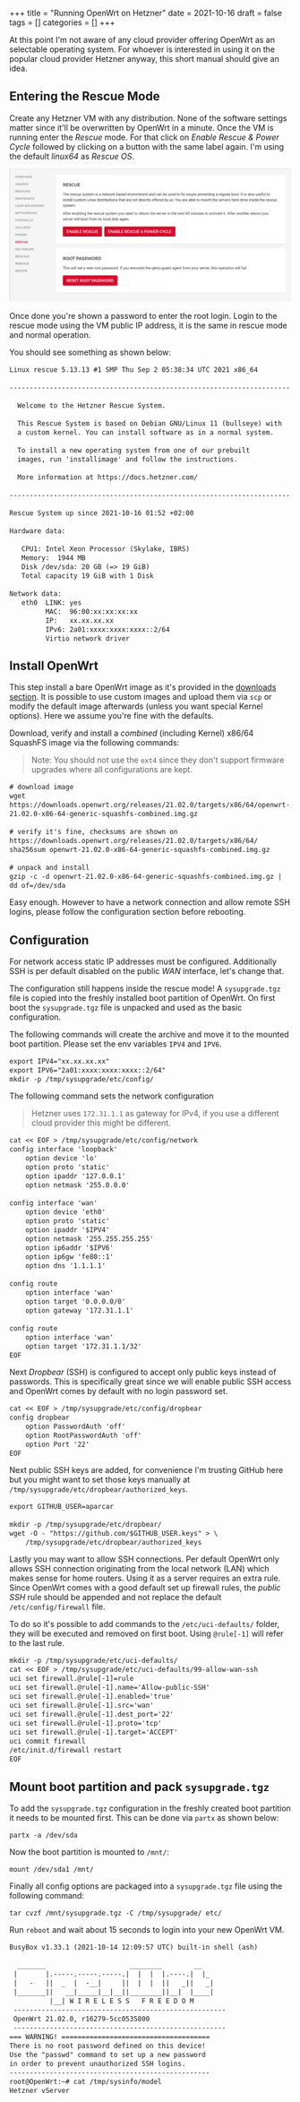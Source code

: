 +++
title = "Running OpenWrt on Hetzner"
date = 2021-10-16
draft = false
tags = []
categories = []
+++ 

At this point I'm not aware of any cloud provider offering OpenWrt as an
selectable operating system. For whoever is interested in using it on the
popular cloud provider Hetzner anyway, this short manual should give an idea.

## Entering the Rescue Mode

Create any Hetzner VM with any distribution. None of the software settings
matter since it'll be overwritten by OpenWrt in a minute. Once the VM is running
enter the *Rescue* mode. For that click on *Enable Rescue & Power Cycle*
followed by clicking on a button with the same label again. I'm using the
default *linux64* as *Rescue OS*.

![](./img/hetzner-resuce.png)

Once done you're shown a password to enter the root login. Login to the rescue
mode using the VM public IP address, it is the same in rescue mode and normal
operation. 

You should see something as shown below:

```shell
Linux rescue 5.13.13 #1 SMP Thu Sep 2 05:38:34 UTC 2021 x86_64

----------------------------------------------------------------------

  Welcome to the Hetzner Rescue System.

  This Rescue System is based on Debian GNU/Linux 11 (bullseye) with
  a custom kernel. You can install software as in a normal system.

  To install a new operating system from one of our prebuilt
  images, run 'installimage' and follow the instructions.

  More information at https://docs.hetzner.com/

----------------------------------------------------------------------

Rescue System up since 2021-10-16 01:52 +02:00

Hardware data:

   CPU1: Intel Xeon Processor (Skylake, IBRS)
   Memory:  1944 MB
   Disk /dev/sda: 20 GB (=> 19 GiB) 
   Total capacity 19 GiB with 1 Disk

Network data:
   eth0  LINK: yes
         MAC:  96:00:xx:xx:xx:xx
         IP:   xx.xx.xx.xx
         IPv6: 2a01:xxxx:xxxx:xxxx::2/64
         Virtio network driver
```

## Install OpenWrt

This step install a bare OpenWrt image as it's provided in the [downloads
section](https://downloads.openwrt.org/). It is possible to use custom images
and upload them via `scp` or modify the default image afterwards (unless you
want special Kernel options). Here we assume you're fine with the defaults.

Download, verify and install a *combined* (including Kernel) x86/64 SquashFS
image via the following commands:

> Note: You should not use the `ext4` since they don't support firmware upgrades
> where all configurations are kept.

```shell
# download image
wget https://downloads.openwrt.org/releases/21.02.0/targets/x86/64/openwrt-21.02.0-x86-64-generic-squashfs-combined.img.gz

# verify it's fine, checksums are shown on https://downloads.openwrt.org/releases/21.02.0/targets/x86/64/
sha256sum openwrt-21.02.0-x86-64-generic-squashfs-combined.img.gz

# unpack and install
gzip -c -d openwrt-21.02.0-x86-64-generic-squashfs-combined.img.gz | dd of=/dev/sda
```

Easy enough. However to have a network connection and allow remote SSH logins,
please follow the configuration section before rebooting.


## Configuration

For network access static IP addresses must be configured. Additionally SSH is
per default disabled on the public *WAN* interface, let's change that.

The configuration still happens inside the rescue mode! A `sysupgrade.tgz` file
is copied into the freshly installed boot partition of OpenWrt. On first boot
the `sysupgrade.tgz` file is unpacked and used as the basic configuration.

The following commands will create the archive and move it to the mounted boot
partition. Please set the env variables `IPV4` and `IPV6`.

```shell
export IPV4="xx.xx.xx.xx"
export IPV6="2a01:xxxx:xxxx:xxxx::2/64"
mkdir -p /tmp/sysupgrade/etc/config/
```

The following command sets the network configuration

> Hetzner uses `172.31.1.1` as gateway for IPv4, if you use a different cloud
> provider this might be different.

```shell
cat << EOF > /tmp/sysupgrade/etc/config/network
config interface 'loopback'
	option device 'lo'
	option proto 'static'
	option ipaddr '127.0.0.1'
	option netmask '255.0.0.0'

config interface 'wan'
	option device 'eth0'
	option proto 'static'
	option ipaddr '$IPV4'
	option netmask '255.255.255.255'
	option ip6addr '$IPV6'
	option ip6gw 'fe80::1'
	option dns '1.1.1.1'

config route
	option interface 'wan'
	option target '0.0.0.0/0'
	option gateway '172.31.1.1'

config route
	option interface 'wan'
	option target '172.31.1.1/32'
EOF
```

Next *Dropbear* (SSH) is configured to accept only public keys instead of
passwords. This is specifically great since we will enable public SSH access and
OpenWrt comes by default with no login password set.


```shell
cat << EOF > /tmp/sysupgrade/etc/config/dropbear
config dropbear
	option PasswordAuth 'off'
	option RootPasswordAuth 'off'
	option Port '22'
EOF
```

Next public SSH keys are added, for convenience I'm trusting GitHub here but you
might want to set those keys manually at
`/tmp/sysupgrade/etc/dropbear/authorized_keys`.

```shell
export GITHUB_USER=aparcar

mkdir -p /tmp/sysupgrade/etc/dropbear/
wget -O - "https://github.com/$GITHUB_USER.keys" > \
	/tmp/sysupgrade/etc/dropbear/authorized_keys
```

Lastly you may want to allow SSH connections. Per default OpenWrt only allows
SSH connection originating from the local network (LAN) which makes sense for
home routers. Using it as a server requires an extra rule. Since OpenWrt comes
with a good default set up firewall rules, the *public SSH* rule should be
appended and not replace the default `/etc/config/firewall` file.

To do so it's possible to add commands to the `/etc/uci-defaults/` folder, they
will be executed and removed on first boot. Using `@rule[-1]` will refer to the
last rule.

```shell
mkdir -p /tmp/sysupgrade/etc/uci-defaults/
cat << EOF > /tmp/sysupgrade/etc/uci-defaults/99-allow-wan-ssh
uci set firewall.@rule[-1]=rule
uci set firewall.@rule[-1].name='Allow-public-SSH'
uci set firewall.@rule[-1].enabled='true'
uci set firewall.@rule[-1].src='wan'
uci set firewall.@rule[-1].dest_port='22'
uci set firewall.@rule[-1].proto='tcp'
uci set firewall.@rule[-1].target='ACCEPT'
uci commit firewall
/etc/init.d/firewall restart
EOF
```

## Mount boot partition and pack `sysupgrade.tgz`

To add the `sysupgrade.tgz` configuration in the freshly created boot partition
it needs to be mounted first. This can be done via `partx` as shown below:

```shell
partx -a /dev/sda
```

Now the boot partition is mounted to `/mnt/`:

```shell
mount /dev/sda1 /mnt/
```

Finally all config options are packaged into a `sysupgrade.tgz` file using the
following command:

```shell
tar cvzf /mnt/sysupgrade.tgz -C /tmp/sysupgrade/ etc/
```

Run `reboot` and wait about 15 seconds to login into your new OpenWrt VM.

```
BusyBox v1.33.1 (2021-10-14 12:09:57 UTC) built-in shell (ash)

  _______                     ________        __
 |       |.-----.-----.-----.|  |  |  |.----.|  |_
 |   -   ||  _  |  -__|     ||  |  |  ||   _||   _|
 |_______||   __|_____|__|__||________||__|  |____|
          |__| W I R E L E S S   F R E E D O M
 -----------------------------------------------------
 OpenWrt 21.02.0, r16279-5cc0535800
 -----------------------------------------------------
=== WARNING! =====================================
There is no root password defined on this device!
Use the "passwd" command to set up a new password
in order to prevent unauthorized SSH logins.
--------------------------------------------------
root@OpenWrt:~# cat /tmp/sysinfo/model 
Hetzner vServer
```
